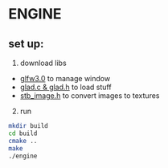 # ENGINE
## set up:
1. download libs
- [glfw3.0](https://www.glfw.org/download) to manage window
- [glad.c & glad.h](https://glad.dav1d.de/generated/tmpz09wqj4oglad/glad.zip) to load stuff
- [stb_image.h](https://github.com/nothings/stb/blob/master/stb_image.h) to convert images to textures
2. run
```sh
mkdir build
cd build
cmake ..
make
./engine 
```


